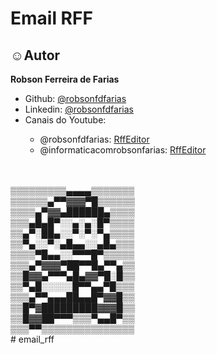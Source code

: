 # Email RFF


<h2>☺Autor</h2>
<strong>Robson Ferreira de Farias</strong><br>
<ul>
  <li>Github: <a href="https://github.com/robsonfdfarias">@robsonfdfarias</a></li>
  <li>Linkedin: <a href="https://www.linkedin.com/in/robson-farias-a8b01723a/">@robsonfdfarias</a></li>
  <li>Canais do Youtube: 
  </li>
    <ul>
      <li>@robsonfdfarias: <a href="https://www.youtube.com/@RobsonFarias-os2di">RffEditor</a></li>
      <li>@informaticacomrobsonfarias: <a href="https://www.youtube.com/c/Inform%C3%A1ticacomRobsonFarias">RffEditor</a></li>
    </ul>
</ul><br><br>




<div style="width:240px;">
▒▒▒▒▒▒▒▒▒▄▄▄▄▒▒▒▒▒▒▒
▒▒▒▒▒▒▄▀▀▓▓▓▀█▒▒▒▒▒▒
▒▒▒▒▄▀▓▓▄██████▄▒▒▒▒
▒▒▒▄█▄█▀░░▄░▄░█▀▒▒▒▒
▒▒▄▀░██▄░░▀░▀░▀▄▒▒▒▒
▒▒▀▄░░▀░▄█▄▄░░▄█▄▒▒▒
▒▒▒▒▀█▄▄░░▀▀▀█▀▒▒▒▒▒
▒▒▒▄▀▓▓▓▀██▀▀█▄▀▀▄▒▒
▒▒█▓▓▄▀▀▀▄█▄▓▓▀█░█▒▒
▒▒▀▄█░░░░░█▀▀▄▄▀█▒▒▒
▒▒▒▄▀▀▄▄▄██▄▄█▀▓▓█▒▒
▒▒█▀▓█████████▓▓▓█▒▒
▒▒█▓▓██▀▀▀▒▒▒▀▄▄█▀▒▒
▒▒▒▀▀▒▒▒▒▒▒▒▒▒▒▒▒▒▒▒
</div># email_rff
